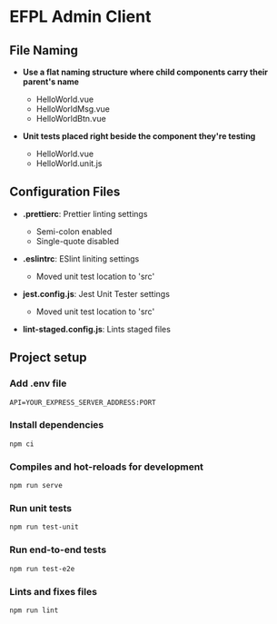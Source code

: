 <!-- prettier-ignore -->
# EFPL Admin Client

## File Naming

- **Use a flat naming structure where child components carry their parent's name**

  - HelloWorld.vue
  - HelloWorldMsg.vue
  - HelloWorldBtn.vue

- **Unit tests placed right beside the component they're testing**
  - HelloWorld.vue
  - HelloWorld.unit.js

## Configuration Files

- **.prettierc**: Prettier linting settings

  - Semi-colon enabled
  - Single-quote disabled

- **.eslintrc**: ESlint liniting settings
  - Moved unit test location to 'src'
- **jest.config.js**: Jest Unit Tester settings
  - Moved unit test location to 'src'
- **lint-staged.config.js**: Lints staged files

## Project setup

### Add .env file

```
API=YOUR_EXPRESS_SERVER_ADDRESS:PORT
```

### Install dependencies

```
npm ci
```

### Compiles and hot-reloads for development

```
npm run serve
```

### Run unit tests

```
npm run test-unit
```

### Run end-to-end tests

```
npm run test-e2e
```

### Lints and fixes files

```
npm run lint
```
